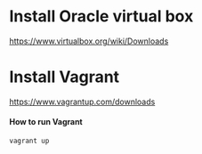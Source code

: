 # Install Oracle virtual box

https://www.virtualbox.org/wiki/Downloads

# Install Vagrant

https://www.vagrantup.com/downloads

#### How to run Vagrant
```
vagrant up
```
